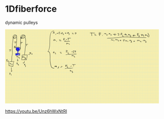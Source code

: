 # 1Dfiberforce
dynamic pulleys

![alt text](https://github.com/MyelinsheathXD/1Dfiberforce/blob/main/gold%20formula.png)


https://youtu.be/Unz6hWxNtRI
